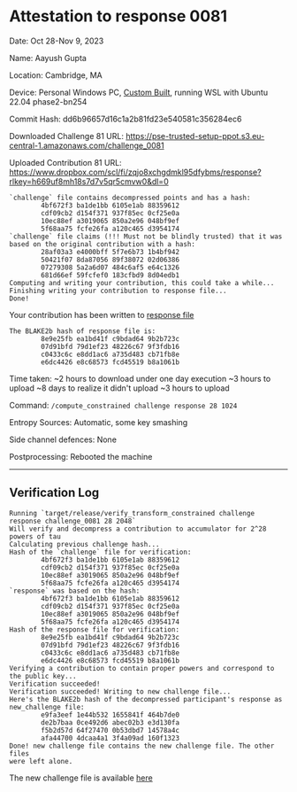 # Attestation to response 0081
Date: Oct 28-Nov 9, 2023

Name: Aayush Gupta

Location: Cambridge, MA

Device: Personal Windows PC, [Custom Built](https://blog.aayushg.com/things/#small-pc-build), running WSL with Ubuntu 22.04 
phase2-bn254 

Commit Hash: dd6b96657d16c1a2b81fd23e540581c356284ec6 

Downloaded Challenge 81 URL: https://pse-trusted-setup-ppot.s3.eu-central-1.amazonaws.com/challenge_0081

Uploaded Contribution 81 URL: https://www.dropbox.com/scl/fi/zqjo8xchgdmkl95dfybms/response?rlkey=h669uf8mh18s7d7v5qr5cmvw0&dl=0

```
`challenge` file contains decompressed points and has a hash:
        4bf672f3 ba1de1bb 6105e1ab 88359612
        cdf09cb2 d154f371 937f85ec 0cf25e0a
        10ec88ef a3019065 850a2e96 048bf9ef
        5f68aa75 fcfe26fa a120c465 d3954174
`challenge` file claims (!!! Must not be blindly trusted) that it was based on the original contribution with a hash:
        28af03a3 e4000bff 5f7e6b73 1b4bf942
        50421f07 8da87056 89f38072 02d06386
        07279308 5a2a6d07 484c6af5 e64c1326
        681d66ef 59fcfef0 183cfbd9 8d04edb1
Computing and writing your contribution, this could take a while...
Finishing writing your contribution to response file...
Done!
```
Your contribution has been written to [response file](https://pse-trusted-setup-ppot.s3.eu-central-1.amazonaws.com/response_0081_aayush)
```
The BLAKE2b hash of response file is:
        8e9e25fb ea1bd41f c9bdad64 9b2b723c
        07d91bfd 79d1ef23 48226c67 9f3fdb16
        c0433c6c e8dd1ac6 a735d483 cb71fb8e
        e6dc4426 e8c68573 fcd45519 b8a1061b
```
Time taken:
~2 hours to download 
under one day execution
~3 hours to upload
~8 days to realize it didn't upload
~3 hours to upload

Command: `/compute_constrained challenge response 28 1024`

Entropy Sources: Automatic, some key smashing

Side channel defences: None 

Postprocessing: Rebooted the machine

---
## Verification Log

```
Running `target/release/verify_transform_constrained challenge response challenge_0081 28 2048`
Will verify and decompress a contribution to accumulator for 2^28 powers of tau
Calculating previous challenge hash...
Hash of the `challenge` file for verification:
        4bf672f3 ba1de1bb 6105e1ab 88359612
        cdf09cb2 d154f371 937f85ec 0cf25e0a
        10ec88ef a3019065 850a2e96 048bf9ef
        5f68aa75 fcfe26fa a120c465 d3954174
`response` was based on the hash:
        4bf672f3 ba1de1bb 6105e1ab 88359612
        cdf09cb2 d154f371 937f85ec 0cf25e0a
        10ec88ef a3019065 850a2e96 048bf9ef
        5f68aa75 fcfe26fa a120c465 d3954174
Hash of the response file for verification:
        8e9e25fb ea1bd41f c9bdad64 9b2b723c
        07d91bfd 79d1ef23 48226c67 9f3fdb16
        c0433c6c e8dd1ac6 a735d483 cb71fb8e
        e6dc4426 e8c68573 fcd45519 b8a1061b
Verifying a contribution to contain proper powers and correspond to the public key...
Verification succeeded!
Verification succeeded! Writing to new challenge file...
Here's the BLAKE2b hash of the decompressed participant's response as new_challenge file:
        e9fa3eef 1e44b532 1655841f 464b7de0
        de2b7baa 0ce492d6 abec02b3 e3d130fa
        f5b2d57d 64f27470 0b53dbd7 14578a4c
        afa44700 4dcaa4a1 3f4a09ad 160f1323
Done! new challenge file contains the new challenge file. The other files
were left alone.
```

The new challenge file is available [here](https://pse-trusted-setup-ppot.s3.eu-central-1.amazonaws.com/challenge_0082)
